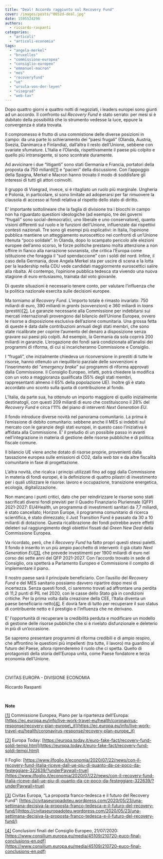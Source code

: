 ```yaml
---
title: "Deal! Accordo raggiunto sul Recovery Fund"
cover: /images/posts/"8652d-deal.jpg"
date: 1595524296
authors:
  - riccardo-raspanti
categories: 
  - "articoli"
  - "articoli-economia"
tags: 
  - "angela-merkel"
  - "bruxelles"
  - "commissione-europea"
  - "consiglio-europeo"
  - "emmanuel-macron"
  - "mes"
  - "recoveryfund"
  - "ue"
  - "ursula-von-der-leyen"
  - "visegrad"
  - "web-tax"
---
```


Dopo quattro giorni e quattro notti di negoziati, i leaders europei sono giunti ad un accordo. Il confronto sul _Recovery Fund_ è stato serrato: per mesi si è dubitato della possibilità che lo strumento vedesse la luce, eppure la convergenza è stata trovata.

Il compromesso è frutto di una commistione delle diverse posizioni in campo: da una parte lo schieramento dei “paesi frugali” (Olanda, Austria, Svezia, Danimarca e Finlandia), dall’altra il resto dell’Unione, sebbene con svariate sfumature. L’Italia e l’Olanda, rispettivamente il paese più colpito e quello più intransigente, si sono scontrate duramente.

Ad avvicinare i due “litiganti” sono stati Germania e Francia, portatori della proposta da 750 miliardi[\[1\]](#_ftn1) e “pacieri” della discussione. Con l’appoggio della Spagna, Merkel e Macron hanno trovato il modo di soddisfare gli interessi di tutti gli attori coinvolti.

Il gruppo di Visegrad, invece, si è ritagliato un ruolo più marginale. Ungheria e Polonia, in particolare, si sono limitate ad adoperarsi per far rimuovere la clausola di accesso ai fondi relativa al rispetto dello stato di diritto.

E’ importante sottolineare che la faglia di divisione tra i blocchi in campo non ha riguardato questioni ideologiche (ad esempio, tre dei governi “frugali” sono social-democratici, uno liberale e uno conservatore), quanto visioni differenti sul ruolo e le funzioni dell’Unione, influenzate dai rispettivi contesti nazionali. Tre sono gli esempi più esplicativi: in Italia, l’opinione pubblica mantiene un atteggiamento euroscettico nei confronti di un’Unione ritenuta “poco solidale”. In Olanda, dopo lo scampato pericolo alle elezioni europee dell’anno scorso, le forze politiche prestano molta attenzione a non offrire in fianco alla narrazione sovranista, che critica l’Europa come istituzione che foraggia il “sud spendaccione” con i soldi del nord. Infine, il caso della Germania, dove Angela Merkel sta per uscire di scena e la lotta per la leadership nella CDU vede candidati maggiormente euroscettici salire alla ribalta. Al contempo, l’opinione pubblica tedesca sta vivendo una nuova stagione di euro entusiasmo, trainata dal voto giovanile.

Di queste situazioni è necessario tenere conto, per valutare l’influenza che la politica nazionale esercita sulle decisioni europee.

Ma torniamo al _Recovery Fund_. L’importo totale è rimasto invariato: 750 miliardi di euro, 390 miliardi in _grants_ (sovvenzioni) e 360 miliardi in _loans_ (prestiti)[\[2\]](#_ftn2). Le garanzie necessarie alla Commissione per indebitarsi sui mercati internazionali provengono dal bilancio dell’Unione Europea, ovvero le risorse a disposizione esclusiva dell’azione comunitaria. Una grossa fetta di queste è data dalle contribuzioni annuali degli stati membri, che sono state ricalibrate per coprire l’aumento del denaro a disposizione senza gravare sui paesi più colpiti. Ad esempio, la Germania da sola coprirà 200 miliardi in garanzie. L’erogazione dei fondi sarà condizionata all’analisi dei programmi di riforma, di cui si incaricheranno Commissione e Consiglio.

I “frugali”, che inizialmente chiedeva un riconversione in prestiti di tutte le risorse, hanno ottenuto un riequilibrio parziale delle sovvenzioni e l’inserimento del “_emergency brake_” sui programmi di riforma approvati dalla Commissione. Il Consiglio Europeo, infatti, potrà chiedere la modifica con un voto a maggioranza qualificata (55% degli stati membri, rappresentanti almeno il 65% della popolazione UE). Inoltre gli è stato accordato uno sconto sulla quota di contribuzione al fondo.

L’Italia, da parte sua, ha ottenuto un importo maggiore di quello inizialmente destinatogli, con questi 209 miliardi di euro che costituiscono il 28% del _Recovery Fund_ e circa l’11% del piano di interventi _Next Generation EU_.

Il fondo introduce diverse novità nel panorama comunitario. La prima è l’emissione di debito comunitario: sebbene anche il MES si indebiti sul mercato con le garanzie degli stati europei, in questo caso l’iniziativa è affidata alla Commissione. E’ il preludio di un possibile passo in avanti nell’integrazione in materia di gestione delle risorse pubbliche e di politica fiscale comune.

Il bilancio UE viene anche dotato di risorse proprie, provenienti dalla tassazione europea sulle emissioni di CO2, dalla _web tax_ e da altre fiscalità comunitarie in fase di progettazione.

L’altra novità, che ricalca i principi utilizzati fino ad oggi dalla Commissione in materia di fondi europei, è la definizione di quattro pilastri di investimento per i quali utilizzare le risorse: lavoro e occupazione, transizione energetica, ecologia, digitalizzazione.

Non mancano i punti critici, dato che per reindirizzare le risorse sono stati sacrificati diversi fondi previsti per il Quadro Finanziario Pluriennale (QFP) 2021-2027: EU4Health, un programma di investimenti sanitari da 7,7 miliardi, è stato cancellato; Horizon Europe, il programma comunitario di ricerca scientifica, è stato dimezzato; il Just Transition Fund è passato da 30 a 10 miliardi di dotazione. Questa ricalibrazione dei fondi potrebbe avere effetti deleteri sul raggiungimento degli obiettivi fissati dal _Green New Deal_ della Commissione Europea.

Va ricordato, però, che il _Recovery Fund_ ha fatto propri questi stessi paletti. Il fondo è inserito in un più ampio pacchetto di interventi: il già citato _Next Generation EU_[\[3\]](#_ftn1)_,_ che prevede investimenti per 1900 miliardi di euro nel corso dei sette anni del QFP 2021-2027. Con l’accordo trovato in sede di Consiglio, ora spetterà a Parlamento Europeo e Commissione il compito di implementare il piano.

Il nostro paese sarà il principale beneficiario. Con l’ausilio del _Recovery Fund_ e del MES sanitario possiamo davvero ripartire dopo mesi di incertezza. Senza questi fondi, ci saremmo trovati ad affrontare una perdita di 11,2 punti di PIL nel 2020, con le casse dello Stato già in condizioni critiche. Per la prima volta dalla creazione della CEE, l’Italia diventa un paese beneficiario netto[\[4\]](#_ftn2). E dovrà fare di tutto per recuperare il suo status di contribuente netto e il prestigio e l’influenza che ne derivano.

E’ l’opportunità di recuperare la credibilità perduta e modificare un modello di gestione delle risorse pubbliche che si è rivelato disfunzionale e deleterio in più di un’occasione.

Se sapremo presentare programmi di riforma credibili e di ampio respiro, che affrontino le questioni più impellenti (tra tutte, il lavoro) ma guardino al futuro del Paese, allora riprenderemo il ruolo che ci spetta. Quello di protagonisti della storia dell’Europa unita, come Paese fondatore e terza economia dell’Unione.

 

CIVITAS EUROPA - DIVISIONE ECONOMIA

Riccardo Raspanti

 

**Note**

[\[1\]](#_ftnref1) Commissione Europea, Piano per la ripartenza dell’Europa: [https://ec.europa.eu/info/live-work-travel-eu/health/coronavirus-response/recovery-plan-europe\_it](https://ec.europa.eu/info/live-work-travel-eu/health/coronavirus-response/recovery-plan-europe_it)

[\[2\]](#_ftnref2) Europa Today: [https://europa.today.it/euro-fake-fact/recovery-fund-soldi-tempi.html](https://europa.today.it/euro-fake-fact/recovery-fund-soldi-tempi.html)

Il Foglio: [https://www.ilfoglio.it/economia/2020/07/22/news/con-il-recovery-fund-litalia-riceve-dall-ue-piu-di-quanto-da-ce-poco-da-festeggiare-322639/?underPaywall=true](https://www.ilfoglio.it/economia/2020/07/22/news/con-il-recovery-fund-litalia-riceve-dall-ue-piu-di-quanto-da-ce-poco-da-festeggiare-322639/?underPaywall=true)

[\[3\]](#_ftnref1) Civitas Europa, “La proposta franco-tedesca e il futuro del Recovery Fund”: [https://civitaseuropadoteu.wordpress.com/2020/05/23/una-settimana-decisiva-la-proposta-franco-tedesca-e-il-futuro-del-recovery-fund/](https://civitaseuropadoteu.wordpress.com/2020/05/23/una-settimana-decisiva-la-proposta-franco-tedesca-e-il-futuro-del-recovery-fund/)

[\[4\]](#_ftnref2) Conclusioni finali del Consiglio Europeo, 21/07/2020: [https://www.consilium.europa.eu/media/45109/210720-euco-final-conclusions-en.pdf](https://www.consilium.europa.eu/media/45109/210720-euco-final-conclusions-en.pdf)
